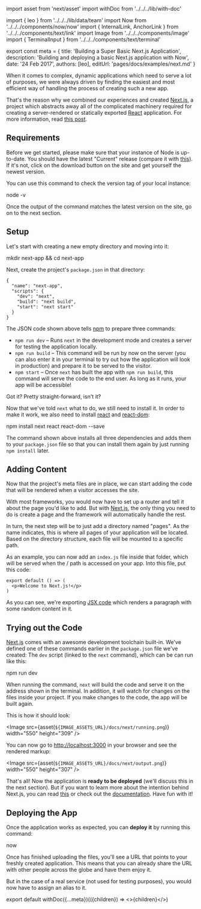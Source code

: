 import asset from 'next/asset'
import withDoc from '../../../lib/with-doc'

import { leo } from '../../../lib/data/team'
import Now from '../../../components/now/now'
import { InternalLink, AnchorLink } from '../../../components/text/link'
import Image from '../../../components/image'
import { TerminalInput } from '../../../components/text/terminal'

export const meta = {
  title: 'Building a Super Basic Next.js Application',
  description: 'Building and deploying a basic Next.js application with Now',
  date: '24 Feb 2017',
  authors: [leo],
  editUrl: 'pages/docs/examples/next.md'
}

When it comes to complex, dynamic applications which need to serve a lot of purposes, we were always driven by finding the easiest and most efficient way of handling the process of creating such a new app.

That's the reason why we combined our experiences and created [Next.js](https://zeit.co/blog/next), a project which abstracts away all of the complicated machinery required for creating a server-rendered or statically exported [React](http://reactjs.com/) application. For more information, read [this post](https://zeit.co/blog/next).

## Requirements

Before we get started, please make sure that your instance of Node is up-to-date. You should have the latest "Current" release (compare it with [this](https://nodejs.org/)). If it's not, click on the download button on the site and get yourself the newest version.

You can use this command to check the version tag of your local instance:

<TerminalInput>node -v</TerminalInput>

Once the output of the command matches the latest version on the site, go on to the next section.

## Setup

Let's start with creating a new empty directory and moving into it:

<TerminalInput>mkdir next-app && cd next-app</TerminalInput>

Next, create the project's `package.json` in that directory:

```
{
  "name": "next-app",
  "scripts": {
    "dev": "next",
    "build": "next build",
    "start": "next start"
  }
}
```

The JSON code shown above tells [npm](https://www.npmjs.com/) to prepare three commands:

* `npm run dev` – Runs `next` in the development mode and creates a server for testing the application locally.
* `npm run build` – This command will be run by now on the server (you can also enter it in your terminal to try out how the application will look in production) and prepare it to be served to the visitor.
* `npm start` – Once `next` has built the app with `npm run build`, this command will serve the code to the end user. As long as it runs, your app will be accessible!

Got it? Pretty straight-forward, isn't it?

Now that we've told `next` what to do, we still need to install it. In order to make it work, we also need to install [react](https://facebook.github.io/react/) and [react-dom](https://facebook.github.io/react/docs/react-dom.html):

<TerminalInput>
  npm install next react react-dom --save
</TerminalInput>

The command shown above installs all three dependencies and adds them to your `package.json` file so that you can install them again by just running `npm install` later.

## Adding Content

Now that the project's meta files are in place, we can start adding the code that will be rendered when a visitor accesses the site.

With most frameworks, you would now have to set up a router and tell it about the page you'd like to add. But with [Next.js](https://zeit.co/blog/next), the only thing you need to do is create a page and the framework will automatically handle the rest.

In turn, the next step will be to just add a directory named "pages". As the name indicates, this is where all pages of your application will be located. Based on the directory structure, each file will be mounted to a specific path.

As an example, you can now add an `index.js` file inside that folder, which will be served when the / path is accessed on your app. Into this file, put this code:

```
export default () => (
  <p>Welcome to Next.js!</p>
)
```

As you can see, we're exporting [JSX code](https://facebook.github.io/react/docs/jsx-in-depth.html) which renders a paragraph with some random content in it.

## Trying out the Code

[Next.js](https://zeit.co/blog/next) comes with an awesome development toolchain built-in. We've defined one of these commands <AnchorLink href="#setup">earlier</AnchorLink> in the `package.json` file we've created: The `dev` script (linked to the `next` command), which can be can run like this:

<TerminalInput>npm run dev</TerminalInput>

When running the command, `next` will build the code and serve it on the address shown in the terminal. In addition, it will watch for changes on the files inside your project. If you make changes to the code, the app will be built again.

This is how it should look:

<Image
  src={asset(`${IMAGE_ASSETS_URL}/docs/next/running.png`)}
  width="550"
  height="309"
/>

You can now go to <http://localhost:3000> in your browser and see the rendered markup:

<Image
  src={asset(`${IMAGE_ASSETS_URL}/docs/next/output.png`)}
  width="550"
  height="307"
/>

That's all! Now the application is **ready to be deployed** (we'll discuss this in the next section). But if you want to learn more about the intention behind Next.js, you can read [this](https://zeit.co/blog/next) or check out the [documentation](https://zeit.co/blog/next). Have fun with it!

## Deploying the App

Once the application works as expected, you can **deploy it** by running this command:

<TerminalInput>now</TerminalInput>

Once <Now color="#000" /> has finished uploading the files, you'll see a URL that points to your freshly created application. This means that you can already share the URL with other people across the globe and have them enjoy it.

But in the case of a real service (not used for testing purposes), you would now have to assign an <InternalLink href="/docs/features/aliases">alias</InternalLink> to it.

export default withDoc({...meta})(({children}) => <>{children}</>)
